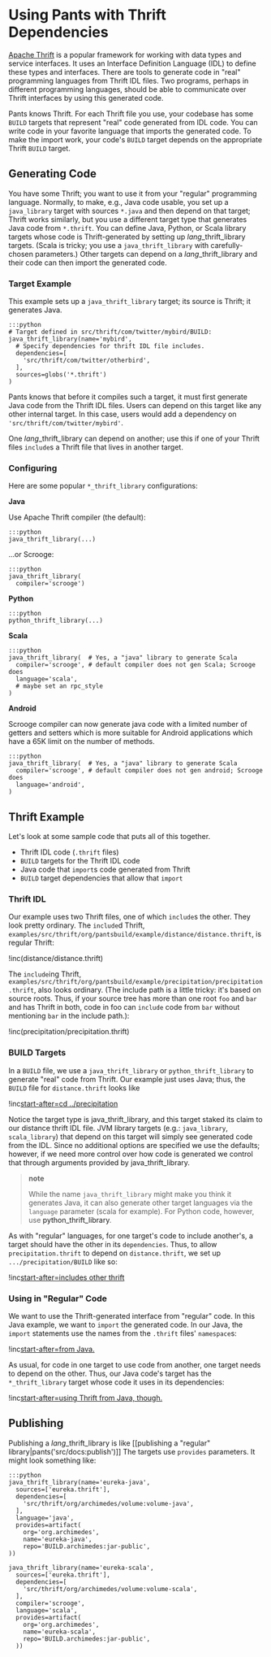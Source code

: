Using Pants with Thrift Dependencies
====================================

[Apache Thrift](http://thrift.apache.org/) is a popular framework for
working with data types and service interfaces. It uses an Interface
Definition Language (IDL) to define these types and interfaces. There
are tools to generate code in "real" programming languages from Thrift
IDL files. Two programs, perhaps in different programming languages,
should be able to communicate over Thrift interfaces by using this
generated code.

Pants knows Thrift. For each Thrift file you use, your codebase has some
`BUILD` targets that represent "real" code generated from IDL code. You
can write code in your favorite language that imports the generated
code. To make the import work, your code's `BUILD` target depends on the
appropriate Thrift `BUILD` target.

Generating Code
---------------

You have some Thrift; you want to use it from your "regular" programming
language. Normally, to make, e.g., Java code usable, you set up a
`java_library` target with sources `*.java` and then depend on that
target; Thrift works similarly, but you use a different target type that
generates Java code from `*.thrift`. You can define Java, Python, or
Scala library targets whose code is Thrift-generated by setting up
*lang*\_thrift\_library targets. (Scala is tricky; you use a
`java_thrift_library` with carefully-chosen parameters.) Other targets
can depend on a *lang*\_thrift\_library and their code can then import
the generated code.

### Target Example

This example sets up a `java_thrift_library` target; its source is
Thrift; it generates Java.

    :::python
    # Target defined in src/thrift/com/twitter/mybird/BUILD:
    java_thrift_library(name='mybird',
      # Specify dependencies for thrift IDL file includes.
      dependencies=[
        'src/thrift/com/twitter/otherbird',
      ],
      sources=globs('*.thrift')
    )

Pants knows that before it compiles such a target, it must first
generate Java code from the Thrift IDL files. Users can depend on this
target like any other internal target. In this case, users would add a
dependency on `'src/thrift/com/twitter/mybird'`.

One *lang*\_thrift\_library can depend on another; use this if one of
your Thrift files `include`s a Thrift file that lives in another target.

### Configuring

Here are some popular `*_thrift_library` configurations:

**Java**

Use Apache Thrift compiler (the default):

    :::python
    java_thrift_library(...)

...or Scrooge:

    :::python
    java_thrift_library(
      compiler='scrooge')

**Python**

    :::python
    python_thrift_library(...)

**Scala**

    :::python
    java_thrift_library(  # Yes, a "java" library to generate Scala
      compiler='scrooge', # default compiler does not gen Scala; Scrooge does
      language='scala',
      # maybe set an rpc_style
    )

**Android**

Scrooge compiler can now generate java code with a limited number of getters and
setters which is more suitable for Android applications which have a 65K limit on the
number of methods.

    :::python
    java_thrift_library(  # Yes, a "java" library to generate Scala
      compiler='scrooge', # default compiler does not gen android; Scrooge does
      language='android',
    )


Thrift Example
--------------

Let's look at some sample code that puts all of this together.

-   Thrift IDL code (`.thrift` files)
-   `BUILD` targets for the Thrift IDL code
-   Java code that `import`s code generated from Thrift
-   `BUILD` target dependencies that allow that `import`

### Thrift IDL

Our example uses two Thrift files, one of which `include`s the other. They look pretty ordinary.
The `include`d Thrift, `examples/src/thrift/org/pantsbuild/example/distance/distance.thrift`, is
regular Thrift:

!inc(distance/distance.thrift)

The `include`ing Thrift,
`examples/src/thrift/org/pantsbuild/example/precipitation/precipitation.thrift`,
also looks ordinary. (The include path is a little tricky: it's based on source roots.
Thus, if your source tree has more than one root `foo` and `bar` and has Thrift in both,
code in foo can `include` code from `bar` without mentioning `bar` in the include path.):

!inc(precipitation/precipitation.thrift)

### BUILD Targets

In a `BUILD` file, we use a `java_thrift_library` or
`python_thrift_library` to generate "real" code from Thrift. Our example
just uses Java; thus, the `BUILD` file for `distance.thrift` looks like

!inc[start-after=cd ../precipitation](distance/BUILD)

Notice the target type is
<a pantsref="bdict_java_thrift_library">java_thrift_library</a>,
and this target staked its claim to our distance thrift IDL file.
JVM library targets
(e.g.:
<a pantsref="bdict_java_library">`java_library`</a>,
<a pantsref="bdict_scala_library">`scala_library`</a>) that depend on this
target will simply see generated code from the IDL. Since no additional
options are specified we use the defaults; however, if we need more
control over how code is generated we control that through arguments
provided by
<a pantsref="bdict_java_thrift_library">java_thrift_library</a>.

> **note**
>
> While the name `java_thrift_library` might make you think it generates
> Java, it can also generate other target languages via the `language`
> parameter (scala for example). For Python code, however, use
> <a pantsref="bdict_python_thrift_library">python_thrift_library</a>.

As with "regular" languages, for one target's code to include another's,
a target should have the other in its `dependencies`. Thus, to allow
`precipitation.thrift` to depend on `distance.thrift`, we set up
`.../precipitation/BUILD` like so:

!inc[start-after=includes other thrift](precipitation/BUILD)

### Using in "Regular" Code

We want to use the Thrift-generated interface from "regular" code. In
this Java example, we want to `import` the generated code. In our Java,
the `import` statements use the names from the `.thrift` files'
`namespace`s:

!inc[start-after=from Java.](../../../../../tests/java/org/pantsbuild/example/usethrift/UseThriftTest.java)

As usual, for code in one target to use code from another, one target
needs to depend on the other. Thus, our Java code's target has the
`*_thrift_library` target whose code it uses in its dependencies:

!inc[start-after=using Thrift from Java, though.](../../../../../tests/java/org/pantsbuild/example/usethrift/BUILD)

Publishing
----------

Publishing a *lang*\_thrift\_library is like
[[publishing a "regular" library|pants('src/docs:publish')]]
The targets use `provides`
parameters. It might look something like:

    :::python
    java_thrift_library(name='eureka-java',
      sources=['eureka.thrift'],
      dependencies=[
        'src/thrift/org/archimedes/volume:volume-java',
      ],
      language='java',
      provides=artifact(
        org='org.archimedes',
        name='eureka-java',
        repo='BUILD.archimedes:jar-public',
    ))

    java_thrift_library(name='eureka-scala',
      sources=['eureka.thrift'],
      dependencies=[
        'src/thrift/org/archimedes/volume:volume-scala',
      ],
      compiler='scrooge',
      language='scala',
      provides=artifact(
        org='org.archimedes',
        name='eureka-scala',
        repo='BUILD.archimedes:jar-public',
      ))
